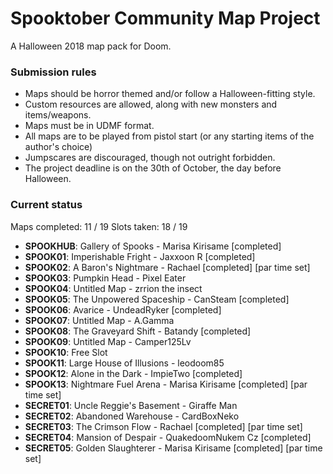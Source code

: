 # Spooktober Community Map Project

A Halloween 2018 map pack for Doom.

### Submission rules

- Maps should be horror themed and/or follow a Halloween-fitting style.
- Custom resources are allowed, along with new monsters and items/weapons.
- Maps must be in UDMF format.
- All maps are to be played from pistol start (or any starting items of the
  author's choice)
- Jumpscares are discouraged, though not outright forbidden.
- The project deadline is on the 30th of October, the day before Halloween.

### Current status

Maps completed: 11 / 19
Slots taken: 18 / 19

- **SPOOKHUB**: Gallery of Spooks - Marisa Kirisame [completed]
- **SPOOK01**: Imperishable Fright - Jaxxoon R [completed]
- **SPOOK02**: A Baron's Nightmare - Rachael [completed] [par time set]
- **SPOOK03**: Pumpkin Head - Pixel Eater
- **SPOOK04**: Untitled Map - zrrion the insect
- **SPOOK05**: The Unpowered Spaceship - CanSteam [completed]
- **SPOOK06**: Avarice - UndeadRyker [completed]
- **SPOOK07**: Untitled Map - A.Gamma
- **SPOOK08**: The Graveyard Shift - Batandy [completed]
- **SPOOK09**: Untitled Map - Camper125Lv
- **SPOOK10**: Free Slot
- **SPOOK11**: Large House of Illusions - leodoom85
- **SPOOK12**: Alone in the Dark - ImpieTwo [completed]
- **SPOOK13**: Nightmare Fuel Arena - Marisa Kirisame [completed] [par time set]
- **SECRET01**: Uncle Reggie's Basement - Giraffe Man
- **SECRET02**: Abandoned Warehouse - CardBoxNeko
- **SECRET03**: The Crimson Flow - Rachael [completed] [par time set]
- **SECRET04**: Mansion of Despair - QuakedoomNukem Cz [completed]
- **SECRET05**: Golden Slaughterer - Marisa Kirisame [completed] [par time set]

